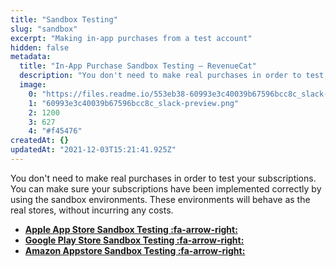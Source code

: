 ```yaml
---
title: "Sandbox Testing"
slug: "sandbox"
excerpt: "Making in-app purchases from a test account"
hidden: false
metadata: 
  title: "In-App Purchase Sandbox Testing – RevenueCat"
  description: "You don't need to make real purchases in order to test your subscriptions. You can make sure your subscriptions have been implemented correctly by using the sandbox environments provided by Google and Apple. These environments will behave as the real stores, without incurring any costs."
  image: 
    0: "https://files.readme.io/553eb38-60993e3c40039b67596bcc8c_slack-preview.png"
    1: "60993e3c40039b67596bcc8c_slack-preview.png"
    2: 1200
    3: 627
    4: "#f45476"
createdAt: {}
updatedAt: "2021-12-03T15:21:41.925Z"
---
```

You don't need to make real purchases in order to test your subscriptions. You can make sure your subscriptions have been implemented correctly by using the sandbox environments. These environments will behave as the real stores, without incurring any costs.

- **[Apple App Store Sandbox Testing :fa-arrow-right:](doc:apple-app-store)**
- **[Google Play Store Sandbox Testing :fa-arrow-right:](doc:google-play-store)**
- **[Amazon Appstore Sandbox Testing :fa-arrow-right:](doc:amazon-store-sandbox-testing)**